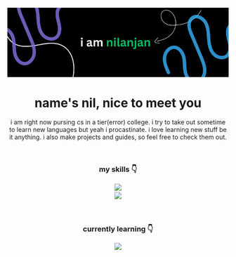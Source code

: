 ![its nilu!](iamnilanjan.png)

<h1 align="center">
  name's nil, nice to meet you
</h1>
<p align="center">
  i am right now pursing cs in a tier(error) college. i try to take out sometime to learn new languages but yeah i procastinate. 
  i love learning new stuff be it anything. i also make projects and guides, so feel free to check them out.
</p>
<br>
<h3 align="center">
  my skills 👇
</h3>
<p align="center">
  <a href="https://skillicons.dev">
    <img src="https://skillicons.dev/icons?i=html,css,js,figma,react,&theme=dark" />
  </a>
  <br>
  <a href="https://skillicons.dev">
    <img src="https://skillicons.dev/icons?i=python,bash,vscode,linux,windows,replit,tailwind,ts,vite,&theme=dark" />
  </a>
</p>
<br>
<!-- <h3 align="center">
  feel free to dm 👇
</h3> -->
<!--   <a href="https://skillicons.dev">
    <img src="https://skillicons.dev/icons?i=instagram,twitter,mastdon,gmail&theme=dark" />
  </a> -->
<h3 align="center">
  currently learning 👇
</h3>
<p align="center"><a href="https://skillicons.dev">
    <img src="https://skillicons.dev/icons?i=js,figma,react,&theme=dark" />
  </a>
